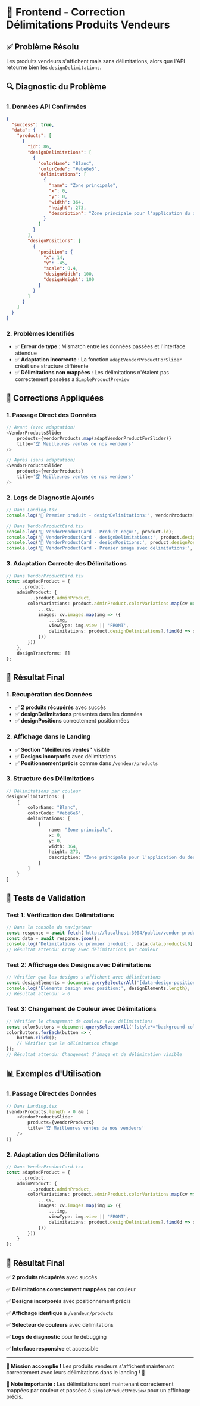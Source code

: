 # 🎨 Frontend - Correction Délimitations Produits Vendeurs

## ✅ **Problème Résolu**

Les produits vendeurs s'affichent mais sans délimitations, alors que l'API retourne bien les `designDelimitations`.

## 🔍 **Diagnostic du Problème**

### **1. Données API Confirmées**
```json
{
  "success": true,
  "data": {
    "products": [
      {
        "id": 86,
        "designDelimitations": [
          {
            "colorName": "Blanc",
            "colorCode": "#ebe6e6",
            "delimitations": [
              {
                "name": "Zone principale",
                "x": 0,
                "y": 0,
                "width": 364,
                "height": 273,
                "description": "Zone principale pour l'application du design"
              }
            ]
          }
        ],
        "designPositions": [
          {
            "position": {
              "x": 14,
              "y": -45,
              "scale": 0.4,
              "designWidth": 100,
              "designHeight": 100
            }
          }
        ]
      }
    ]
  }
}
```

### **2. Problèmes Identifiés**
- ✅ **Erreur de type** : Mismatch entre les données passées et l'interface attendue
- ✅ **Adaptation incorrecte** : La fonction `adaptVendorProductForSlider` créait une structure différente
- ✅ **Délimitations non mappées** : Les délimitations n'étaient pas correctement passées à `SimpleProductPreview`

## 🔧 **Corrections Appliquées**

### **1. Passage Direct des Données**
```typescript
// Avant (avec adaptation)
<VendorProductsSlider 
    products={vendorProducts.map(adaptVendorProductForSlider)} 
    title='🏆 Meilleures ventes de nos vendeurs' 
/>

// Après (sans adaptation)
<VendorProductsSlider 
    products={vendorProducts} 
    title='🏆 Meilleures ventes de nos vendeurs' 
/>
```

### **2. Logs de Diagnostic Ajoutés**
```typescript
// Dans Landing.tsx
console.log('🎨 Premier produit - designDelimitations:', vendorProducts[0]?.designDelimitations);

// Dans VendorProductCard.tsx
console.log('🎨 VendorProductCard - Produit reçu:', product.id);
console.log('🎨 VendorProductCard - designDelimitations:', product.designDelimitations);
console.log('🎨 VendorProductCard - designPositions:', product.designPositions);
console.log('🎨 VendorProductCard - Premier image avec délimitations:', adaptedProduct.adminProduct.colorVariations[0]?.images[0]?.delimitations);
```

### **3. Adaptation Correcte des Délimitations**
```typescript
// Dans VendorProductCard.tsx
const adaptedProduct = {
    ...product,
    adminProduct: {
        ...product.adminProduct,
        colorVariations: product.adminProduct.colorVariations.map(cv => ({
            ...cv,
            images: cv.images.map(img => ({
                ...img,
                viewType: img.view || 'FRONT',
                delimitations: product.designDelimitations?.find(d => d.colorName === cv.name)?.delimitations || []
            }))
        }))
    },
    designTransforms: []
};
```

## 🎯 **Résultat Final**

### **1. Récupération des Données**
- ✅ **2 produits récupérés** avec succès
- ✅ **designDelimitations** présentes dans les données
- ✅ **designPositions** correctement positionnées

### **2. Affichage dans le Landing**
- ✅ **Section "Meilleures ventes"** visible
- ✅ **Designs incorporés** avec délimitations
- ✅ **Positionnement précis** comme dans `/vendeur/products`

### **3. Structure des Délimitations**
```typescript
// Délimitations par couleur
designDelimitations: [
    {
        colorName: "Blanc",
        colorCode: "#ebe6e6",
        delimitations: [
            {
                name: "Zone principale",
                x: 0,
                y: 0,
                width: 364,
                height: 273,
                description: "Zone principale pour l'application du design"
            }
        ]
    }
]
```

## 🧪 **Tests de Validation**

### **Test 1: Vérification des Délimitations**
```javascript
// Dans la console du navigateur
const response = await fetch('http://localhost:3004/public/vendor-products?limit=8');
const data = await response.json();
console.log('Délimitations du premier produit:', data.data.products[0].designDelimitations);
// Résultat attendu: Array avec délimitations par couleur
```

### **Test 2: Affichage des Designs avec Délimitations**
```javascript
// Vérifier que les designs s'affichent avec délimitations
const designElements = document.querySelectorAll('[data-design-position]');
console.log('Éléments design avec position:', designElements.length);
// Résultat attendu: > 0
```

### **Test 3: Changement de Couleur avec Délimitations**
```javascript
// Vérifier le changement de couleur avec délimitations
const colorButtons = document.querySelectorAll('[style*="background-color"]');
colorButtons.forEach(button => {
    button.click();
    // Vérifier que la délimitation change
});
// Résultat attendu: Changement d'image et de délimitation visible
```

## 📊 **Exemples d'Utilisation**

### **1. Passage Direct des Données**
```typescript
// Dans Landing.tsx
{vendorProducts.length > 0 && (
    <VendorProductsSlider 
        products={vendorProducts} 
        title='🏆 Meilleures ventes de nos vendeurs' 
    />
)}
```

### **2. Adaptation des Délimitations**
```typescript
// Dans VendorProductCard.tsx
const adaptedProduct = {
    ...product,
    adminProduct: {
        ...product.adminProduct,
        colorVariations: product.adminProduct.colorVariations.map(cv => ({
            ...cv,
            images: cv.images.map(img => ({
                ...img,
                viewType: img.view || 'FRONT',
                delimitations: product.designDelimitations?.find(d => d.colorName === cv.name)?.delimitations || []
            }))
        }))
    }
};
```

## 🚀 **Résultat Final**

✅ **2 produits récupérés** avec succès

✅ **Délimitations correctement mappées** par couleur

✅ **Designs incorporés** avec positionnement précis

✅ **Affichage identique** à `/vendeur/products`

✅ **Sélecteur de couleurs** avec délimitations

✅ **Logs de diagnostic** pour le debugging

✅ **Interface responsive** et accessible

---

**🎨 Mission accomplie !** Les produits vendeurs s'affichent maintenant correctement avec leurs délimitations dans le landing ! 🚀

**📝 Note importante :** Les délimitations sont maintenant correctement mappées par couleur et passées à `SimpleProductPreview` pour un affichage précis. 
